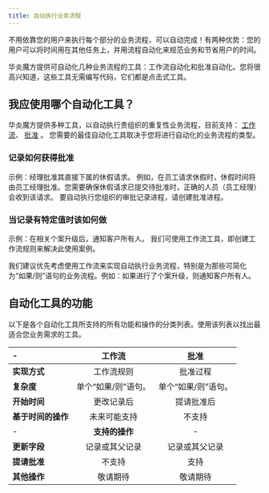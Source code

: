 ```yaml
---
title: 自动执行业务流程
---
```


不用依靠您的用户来执行每个部分的业务流程，可以自动完成！有两种优势：您的用户可以将时间用在其他任务上，并用流程自动化来规范业务和节省用户的时间。

华炎魔方提供可自动化几种业务流程的工具：工作流自动化和批准自动化。您将很高兴知道，这些工具无需编写代码，它们都是点击式工具。

## 我应使用哪个自动化工具？

华炎魔方提供多种工具，以自动执行贵组织的重复性业务流程，目前支持： [工作流](/help/auto_process/workflow/summary)、 [批准](url) 。
您需要的最佳自动化工具取决于您将进行自动化的业务流程的类型。

### 记录如何获得批准

示例：经理批准其直接下属的休假请求。
例如，在员工请求休假时，休假时间将由员工经理批准。您需要确保休假请求已提交待批准时，正确的人员（员工经理）会收到该请求。
要自动执行您组织的审批记录进程，请创建批准进程。

### 当记录有特定值时该如何做

示例：在相关个案升级后，通知客户所有人。
我们可使用工作流工具，即创建工作流规则来解决此使用案例。

我们建议优先考虑使用工作流来实现自动执行业务流程，特别是为那些可简化为“如果/则”语句的业务流程。例如：如果进行了个案升级，则通知客户所有人。

## 自动化工具的功能

以下是各个自动化工具所支持的所有功能和操作的分类列表。使用该列表以找出最适合您业务需求的工具。

 \- | 工作流 | 批准
:- | :-: | :-:
**实现方式** | 工作流规则 | 批准过程
**复杂度** | 单个“如果/则”语句。 | 单个“如果/则”语句。
**开始时间** | 更改记录后 | 提请批准后
**基于时间的操作** | 未来可能支持 | 不支持
 \- | **支持的操作** | \-
**更新字段** | 记录或其父记录 | 记录或其父记录
**提请批准** | 不支持 | 支持
**其他操作** | 敬请期待 | 敬请期待
